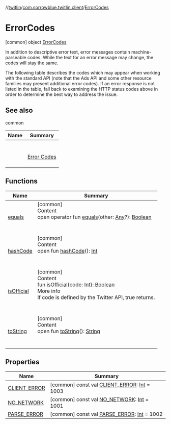 //[twitlin](../../index.md)/[com.sorrowblue.twitlin.client](../index.md)/[ErrorCodes](index.md)



# ErrorCodes  
 [common] object [ErrorCodes](index.md)

In addition to descriptive error text, error messages contain machine-parseable codes. While the text for an error message may change, the codes will stay the same.



The following table describes the codes which may appear when working with the standard API (note that the Ads API and some other resource families may present additional error codes). If an error response is not listed in the table, fall back to examining the HTTP status codes above in order to determine the best way to address the issue.

   


## See also  
  
common  
  
|  Name|  Summary| 
|---|---|
| <a name="com.sorrowblue.twitlin.client/ErrorCodes///PointingToDeclaration/"></a>| <a name="com.sorrowblue.twitlin.client/ErrorCodes///PointingToDeclaration/"></a><br><br><a href="https://developer.twitter.com/ja/docs/basics/response-codes">Error Codes</a><br><br>
  


## Functions  
  
|  Name|  Summary| 
|---|---|
| <a name="kotlin/Any/equals/#kotlin.Any?/PointingToDeclaration/"></a>[equals](../../com.sorrowblue.twitlin.v2.users/-users-api/-expansion/-companion/index.md#%5Bkotlin%2FAny%2Fequals%2F%23kotlin.Any%3F%2FPointingToDeclaration%2F%5D%2FFunctions%2F1930806739)| <a name="kotlin/Any/equals/#kotlin.Any?/PointingToDeclaration/"></a>[common]  <br>Content  <br>open operator fun [equals](../../com.sorrowblue.twitlin.v2.users/-users-api/-expansion/-companion/index.md#%5Bkotlin%2FAny%2Fequals%2F%23kotlin.Any%3F%2FPointingToDeclaration%2F%5D%2FFunctions%2F1930806739)(other: [Any](https://kotlinlang.org/api/latest/jvm/stdlib/kotlin/-any/index.html)?): [Boolean](https://kotlinlang.org/api/latest/jvm/stdlib/kotlin/-boolean/index.html)  <br><br><br>
| <a name="kotlin/Any/hashCode/#/PointingToDeclaration/"></a>[hashCode](../../com.sorrowblue.twitlin.v2.users/-users-api/-expansion/-companion/index.md#%5Bkotlin%2FAny%2FhashCode%2F%23%2FPointingToDeclaration%2F%5D%2FFunctions%2F1930806739)| <a name="kotlin/Any/hashCode/#/PointingToDeclaration/"></a>[common]  <br>Content  <br>open fun [hashCode](../../com.sorrowblue.twitlin.v2.users/-users-api/-expansion/-companion/index.md#%5Bkotlin%2FAny%2FhashCode%2F%23%2FPointingToDeclaration%2F%5D%2FFunctions%2F1930806739)(): [Int](https://kotlinlang.org/api/latest/jvm/stdlib/kotlin/-int/index.html)  <br><br><br>
| <a name="com.sorrowblue.twitlin.client/ErrorCodes/isOfficial/#kotlin.Int/PointingToDeclaration/"></a>[isOfficial](is-official.md)| <a name="com.sorrowblue.twitlin.client/ErrorCodes/isOfficial/#kotlin.Int/PointingToDeclaration/"></a>[common]  <br>Content  <br>fun [isOfficial](is-official.md)(code: [Int](https://kotlinlang.org/api/latest/jvm/stdlib/kotlin/-int/index.html)): [Boolean](https://kotlinlang.org/api/latest/jvm/stdlib/kotlin/-boolean/index.html)  <br>More info  <br>If code is defined by the Twitter API, true returns.  <br><br><br>
| <a name="kotlin/Any/toString/#/PointingToDeclaration/"></a>[toString](../../com.sorrowblue.twitlin.v2.users/-users-api/-expansion/-companion/index.md#%5Bkotlin%2FAny%2FtoString%2F%23%2FPointingToDeclaration%2F%5D%2FFunctions%2F1930806739)| <a name="kotlin/Any/toString/#/PointingToDeclaration/"></a>[common]  <br>Content  <br>open fun [toString](../../com.sorrowblue.twitlin.v2.users/-users-api/-expansion/-companion/index.md#%5Bkotlin%2FAny%2FtoString%2F%23%2FPointingToDeclaration%2F%5D%2FFunctions%2F1930806739)(): [String](https://kotlinlang.org/api/latest/jvm/stdlib/kotlin/-string/index.html)  <br><br><br>


## Properties  
  
|  Name|  Summary| 
|---|---|
| <a name="com.sorrowblue.twitlin.client/ErrorCodes/CLIENT_ERROR/#/PointingToDeclaration/"></a>[CLIENT_ERROR](-c-l-i-e-n-t_-e-r-r-o-r.md)| <a name="com.sorrowblue.twitlin.client/ErrorCodes/CLIENT_ERROR/#/PointingToDeclaration/"></a> [common] const val [CLIENT_ERROR](-c-l-i-e-n-t_-e-r-r-o-r.md): [Int](https://kotlinlang.org/api/latest/jvm/stdlib/kotlin/-int/index.html) = 1003   <br>
| <a name="com.sorrowblue.twitlin.client/ErrorCodes/NO_NETWORK/#/PointingToDeclaration/"></a>[NO_NETWORK](-n-o_-n-e-t-w-o-r-k.md)| <a name="com.sorrowblue.twitlin.client/ErrorCodes/NO_NETWORK/#/PointingToDeclaration/"></a> [common] const val [NO_NETWORK](-n-o_-n-e-t-w-o-r-k.md): [Int](https://kotlinlang.org/api/latest/jvm/stdlib/kotlin/-int/index.html) = 1001   <br>
| <a name="com.sorrowblue.twitlin.client/ErrorCodes/PARSE_ERROR/#/PointingToDeclaration/"></a>[PARSE_ERROR](-p-a-r-s-e_-e-r-r-o-r.md)| <a name="com.sorrowblue.twitlin.client/ErrorCodes/PARSE_ERROR/#/PointingToDeclaration/"></a> [common] const val [PARSE_ERROR](-p-a-r-s-e_-e-r-r-o-r.md): [Int](https://kotlinlang.org/api/latest/jvm/stdlib/kotlin/-int/index.html) = 1002   <br>

